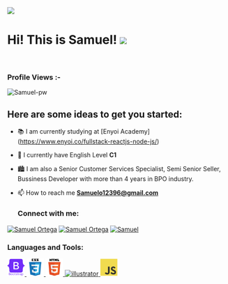 <img width="900" src="https://github.com/TadonEntor/Social-Media/blob/main/Banner%20Snipping.png">

<h1> Hi! This is Samuel! 
<img src = "https://raw.githubusercontent.com/MartinHeinz/MartinHeinz/master/wave.gif" width = 30px> </h1>
<p align='center'></p>
<br>
<p align="right"> <h3>Profile Views :-</h3> <img src="https://komarev.com/ghpvc/?username=adam-pw&label=Profile%20views&color=0e75b6&style=flat"
    alt="Samuel-pw" /> 
  </p>
 
<h2>Here are some ideas to get you started:</h2>

<!-- Brief Description -->
- 📚 I am currently studying at [Enyoi Academy] (https://www.enyoi.co/fullstack-reactjs-node-js/)

- 🌱 I currently have English Level **C1**

- 🏙 I am also a  Senior Customer Services Specialist, Semi Senior Seller, Bussiness Developer with more than 4 years in BPO industry.

- 📫 How to reach me **Samuelo12396@gmail.com**
  <br>
  <!-- Contact -->
  <h3 align="left">Connect with me:</h3>

<p align="left">
<a href="https://www.linkedin.com/in/samuel-ortega-diaz-b5548ba9" target="blank"><img align="center" src="https://raw.githubusercontent.com/rahuldkjain/github-profile-readme-generator/master/src/images/icons/Social/linked-in-alt.svg" alt="Samuel Ortega" height="32" width="40" /></a>
<a href="https://https://www.instagram.com/samue12396/" target="blank"><img align="center" src="https://raw.githubusercontent.com/rahuldkjain/github-profile-readme-generator/master/src/images/icons/Social/instagram.svg" alt="Samuel Ortega" height="30" width="40" /></a>
  <a href="https://www.facebook.com/samuelo12396?mibextid=ZbWKwL pithen wala" target="blank"><img align="center"
      src="https://raw.githubusercontent.com/rahuldkjain/github-profile-readme-generator/master/src/images/icons/Social/facebook.svg"
      alt="Samuel" height="30" width="40" /></a>


      
<h3 align="left">Languages and Tools:</h3>
<p align="left"> <a href="https://developer.android.com" target="_blank" rel="noreferrer">
<a href="https://getbootstrap.com" target="_blank" rel="noreferrer">
<img src="https://raw.githubusercontent.com/devicons/devicon/master/icons/bootstrap/bootstrap-plain-wordmark.svg"
alt="bootstrap" width="40" height="40" /> </a> <a href="https://www.cprogramming.com/" target="_blank"
    rel="noreferrer">
<img src="https://raw.githubusercontent.com/devicons/devicon/master/icons/css3/css3-original-wordmark.svg" alt="css3"
      width="40" height="40" /> </a> <a href="https://www.w3.org/html/" target="_blank" rel="noreferrer"> <img
      src="https://raw.githubusercontent.com/devicons/devicon/master/icons/html5/html5-original-wordmark.svg"
      alt="html5" width="40" height="40" /> 
     <a href="https://www.w3.org/html/" target="_blank" rel="noreferrer">
    <a href="https://www.adobe.com/in/products/illustrator.html" target="_blank" rel="noreferrer"> <img src="https://www.vectorlogo.zone/logos/adobe_illustrator/adobe_illustrator-icon.svg" alt="illustrator" width="40" height="40" /> </a>
    <a href="https://developer.mozilla.org/en-US/docs/Web/JavaScript" target="_blank"
    rel="noreferrer"> <img src="https://raw.githubusercontent.com/devicons/devicon/master/icons/javascript/javascript-original.svg" alt="javascript" width="40" height="40" /> </a>

